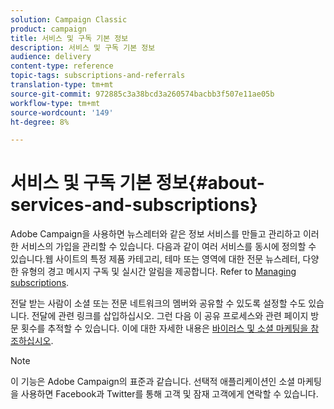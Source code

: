 ```yaml
---
solution: Campaign Classic
product: campaign
title: 서비스 및 구독 기본 정보
description: 서비스 및 구독 기본 정보
audience: delivery
content-type: reference
topic-tags: subscriptions-and-referrals
translation-type: tm+mt
source-git-commit: 972885c3a38bcd3a260574bacbb3f507e11ae05b
workflow-type: tm+mt
source-wordcount: '149'
ht-degree: 8%

---
```



# 서비스 및 구독 기본 정보{#about-services-and-subscriptions}

Adobe Campaign을 사용하면 뉴스레터와 같은 정보 서비스를 만들고 관리하고 이러한 서비스의 가입을 관리할 수 있습니다. 다음과 같이 여러 서비스를 동시에 정의할 수 있습니다.웹 사이트의 특정 제품 카테고리, 테마 또는 영역에 대한 전문 뉴스레터, 다양한 유형의 경고 메시지 구독 및 실시간 알림을 제공합니다. Refer to [Managing subscriptions](../../delivery/using/managing-subscriptions.md).

전달 받는 사람이 소셜 또는 전문 네트워크의 멤버와 공유할 수 있도록 설정할 수도 있습니다. 전달에 관련 링크를 삽입하십시오. 그런 다음 이 공유 프로세스와 관련 페이지 방문 횟수를 추적할 수 있습니다. 이에 대한 자세한 내용은 [바이러스 및 소셜 마케팅을 참조하십시오](../../delivery/using/viral-and-social-marketing.md).

>[!NOTE]
>
>이 기능은 Adobe Campaign의 표준과 같습니다. 선택적 애플리케이션인 소셜 마케팅을 사용하면 Facebook과 Twitter를 통해 고객 및 잠재 고객에게 연락할 수 있습니다.
